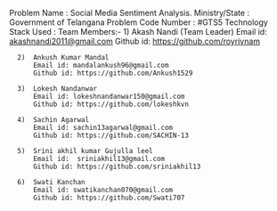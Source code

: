Problem Name : Social Media Sentiment Analysis.
Ministry/State : Government of Telangana
Problem Code Number : #GTS5
Technology Stack Used : 
Team Members:-
      1)  Akash Nandi (Team Leader)
          Email id: akashnandi2011@gmail.com
          Github id: https://github.com/royrivnam
          
      2)  Ankush Kumar Mandal
          Email id: mandalankush96@gmail.com
          Github id: https://github.com/Ankush1529
          
      3)  Lokesh Nandanwar
          Email id: lokeshnandanwar150@gmail.com
          Github id: https://github.com/lokeshkvn
          
      4)  Sachin Agarwal
          Email id: sachin13agarwal@gmail.com
          Github id: https://github.com/SACHIN-13
         
      5)  Srini akhil kumar Gujulla leel
          Email id:  sriniakhil13@gmail.com
          Github id: https://github.com/sriniakhil13
          
      6)  Swati Kanchan
          Email id: swatikanchan070@gmail.com 
          Github id: https://github.com/Swati707
          

